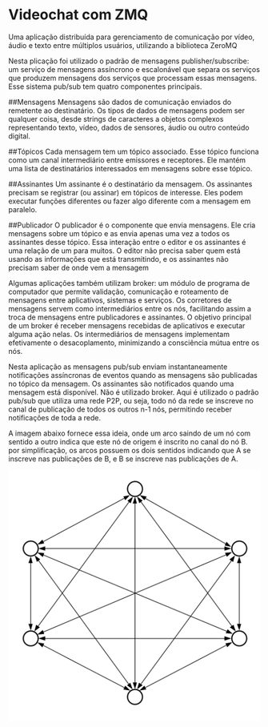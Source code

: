 # Videochat com ZMQ
Uma aplicação distribuída para gerenciamento de comunicação por vídeo, áudio e texto entre múltiplos usuários, utilizando a biblioteca ZeroMQ

Nesta plicação foi utilizado o padrão de mensagens publisher/subscribe: um serviço de mensagens assíncrono e escalonável que separa os serviços que produzem mensagens dos serviços que processam essas mensagens. Esse sistema pub/sub tem quatro componentes principais.

##Mensagens
Mensagens são dados de comunicação enviados do remetente ao destinatário. Os tipos de dados de mensagens podem ser qualquer coisa, desde strings de caracteres a objetos complexos representando texto, vídeo, dados de sensores, áudio ou outro conteúdo digital.

##Tópicos
Cada mensagem tem um tópico associado. Esse tópico funciona como um canal intermediário entre emissores e receptores. Ele mantém uma lista de destinatários interessados em mensagens sobre esse tópico.

##Assinantes
Um assinante é o destinatário da mensagem. Os assinantes precisam se registrar (ou assinar) em tópicos de interesse. Eles podem executar funções diferentes ou fazer algo diferente com a mensagem em paralelo.

##Publicador
O publicador é o componente que envia mensagens. Ele cria mensagens sobre um tópico e as envia apenas uma vez a todos os assinantes desse tópico. Essa interação entre o editor e os assinantes é uma relação de um para muitos. O editor não precisa saber quem está usando as informações que está transmitindo, e os assinantes não precisam saber de onde vem a mensagem


Algumas aplicações também utilizam broker: um módulo de programa de computador que permite validação, comunicação e roteamento de mensagens entre aplicativos, sistemas e serviços. Os corretores de mensagens servem como intermediários entre os nós, facilitando assim a troca de mensagens entre publicadores e assinantes. O objetivo principal de um broker é receber mensagens recebidas de aplicativos e executar alguma ação nelas. Os intermediários de mensagens implementam efetivamente o desacoplamento, minimizando a consciência mútua entre os nós.

Nesta aplicação as mensagens pub/sub enviam instantaneamente notificações assíncronas de eventos quando as mensagens são publicadas no tópico da mensagem. Os assinantes são notificados quando uma mensagem está disponível.
Não é utilizado broker. Aqui é utilizado o padrão pub/sub que utiliza uma rede P2P, ou seja, todo nó da rede se inscreve no canal de publicação de todos os outros n-1 nós, permitindo receber notificações de toda a rede. 

A imagem abaixo fornece essa ideia, onde um arco saindo de um nó com sentido a outro indica que este nó de origem é inscrito no canal do nó B. por simplificação, os arcos possuem os dois sentidos indicando que A se inscreve nas publicações de B, e B se inscreve nas publicações de A.

![rede p2p](p2p-network.png)



